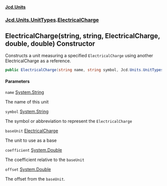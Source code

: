 #### [Jcd.Units](index.md 'index')
### [Jcd.Units.UnitTypes](Jcd.Units.UnitTypes.md 'Jcd.Units.UnitTypes').[ElectricalCharge](Jcd.Units.UnitTypes.ElectricalCharge.md 'Jcd.Units.UnitTypes.ElectricalCharge')

## ElectricalCharge(string, string, ElectricalCharge, double, double) Constructor

Constructs a unit measuring a specified `ElectricalCharge` using another ElectricalCharge as a reference.

```csharp
public ElectricalCharge(string name, string symbol, Jcd.Units.UnitTypes.ElectricalCharge baseUnit, double coefficient, double offset=0.0);
```
#### Parameters

<a name='Jcd.Units.UnitTypes.ElectricalCharge.ElectricalCharge(string,string,Jcd.Units.UnitTypes.ElectricalCharge,double,double).name'></a>

`name` [System.String](https://docs.microsoft.com/en-us/dotnet/api/System.String 'System.String')

The name of this unit

<a name='Jcd.Units.UnitTypes.ElectricalCharge.ElectricalCharge(string,string,Jcd.Units.UnitTypes.ElectricalCharge,double,double).symbol'></a>

`symbol` [System.String](https://docs.microsoft.com/en-us/dotnet/api/System.String 'System.String')

The symbol or abbreviation to represent the `ElectricalCharge`

<a name='Jcd.Units.UnitTypes.ElectricalCharge.ElectricalCharge(string,string,Jcd.Units.UnitTypes.ElectricalCharge,double,double).baseUnit'></a>

`baseUnit` [ElectricalCharge](Jcd.Units.UnitTypes.ElectricalCharge.md 'Jcd.Units.UnitTypes.ElectricalCharge')

The unit to use as a base

<a name='Jcd.Units.UnitTypes.ElectricalCharge.ElectricalCharge(string,string,Jcd.Units.UnitTypes.ElectricalCharge,double,double).coefficient'></a>

`coefficient` [System.Double](https://docs.microsoft.com/en-us/dotnet/api/System.Double 'System.Double')

The coefficient relative to the `baseUnit`

<a name='Jcd.Units.UnitTypes.ElectricalCharge.ElectricalCharge(string,string,Jcd.Units.UnitTypes.ElectricalCharge,double,double).offset'></a>

`offset` [System.Double](https://docs.microsoft.com/en-us/dotnet/api/System.Double 'System.Double')

The offset from the `baseUnit`.